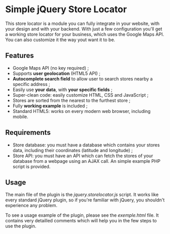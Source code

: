 # Simple jQuery Store Locator

This store locator is a module you can fully integrate in your website, with your design and with your backend. With just a few configuration you'll get a working store locator for your business, which uses the Google Maps API. You can also customize it the way yout want it to be.

## Features

* Google Maps API (no key required) ;
* Supports **user geolocation** (HTML5 API) ;
* **Autocomplete search field** to allow user to search stores nearby a specific address ;
* Easily use **your data**, with **your specific fields** ;
* Super-clean code: easily customize HTML, CSS and JavaScript ;
* Stores are sorted from the nearest to the furthest store ;
* Fully **working example** is included ;
* Standard HTML5: works on every modern web browser, including mobile.


## Requirements

* Store database: you must have a database which contains your stores data, including their coordinates (latitude and longitude) ;
* Store API: you must have an API which can fetch the stores of your database from a webpage using an AJAX call. An simple example PHP script is provided.

## Usage

The main file of the plugin is the *jquery.storelocator.js* script. It works like every standard jQuery plugin, so if you're familiar with jQuery, you shouldn't experience any problem.

To see a usage example of the plugin, please see the *exemple.html* file. It contains very detailled comments which will help you in the few steps to use the plugin.